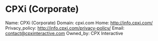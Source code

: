 
# CPXi (Corporate)

Name: CPXi (Corporate)
Domain: cpxi.com
Home: http://info.cpxi.com/
Privacy_policy: http://info.cpxi.com/privacy-policy/
Email: contact@cpxinteractive.com
Owned_by: CPX Interactive
